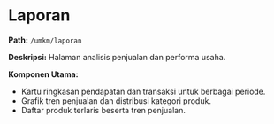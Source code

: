 # Laporan

**Path:** `/umkm/laporan`

**Deskripsi:** Halaman analisis penjualan dan performa usaha.

**Komponen Utama:**
- Kartu ringkasan pendapatan dan transaksi untuk berbagai periode.
- Grafik tren penjualan dan distribusi kategori produk.
- Daftar produk terlaris beserta tren penjualan.

